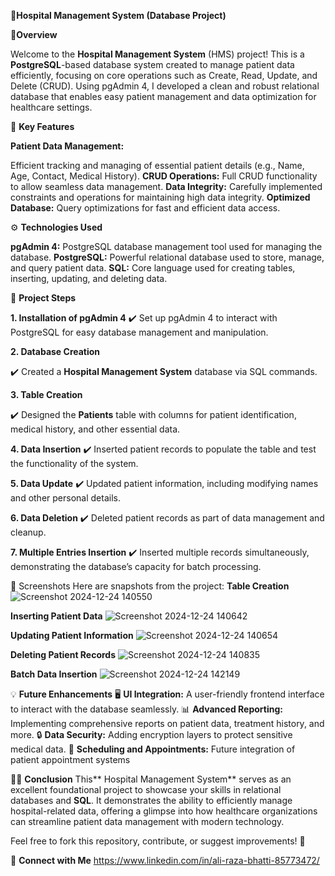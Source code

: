 🏥**Hospital Management System (Database Project)**

🌟**Overview**

Welcome to the **Hospital Management System** (HMS) project! This is a **PostgreSQL**-based database system created to manage patient data efficiently, focusing on core operations such as Create, Read, Update, and Delete (CRUD). Using pgAdmin 4, I developed a clean and robust relational database that enables easy patient management and data optimization for healthcare settings.

🔧 **Key Features**

**Patient Data Management:** 

Efficient tracking and managing of essential patient details (e.g., Name, Age, Contact, Medical History).
**CRUD Operations:** Full CRUD functionality to allow seamless data management.
**Data Integrity:** Carefully implemented constraints and operations for maintaining high data integrity.
**Optimized Database:** Query optimizations for fast and efficient data access.

⚙️ **Technologies Used**

**pgAdmin 4:** PostgreSQL database management tool used for managing the database.
**PostgreSQL:** Powerful relational database used to store, manage, and query patient data.
**SQL:** Core language used for creating tables, inserting, updating, and deleting data.

📝 **Project Steps**

**1. Installation of pgAdmin 4**
✔️ Set up pgAdmin 4 to interact with PostgreSQL for easy database management and manipulation.

**2. Database Creation**

✔️ Created a **Hospital Management System** database via SQL commands.

**3. Table Creation**

✔️ Designed the **Patients** table with columns for patient identification, medical history, and other essential data.

**4. Data Insertion**
✔️ Inserted patient records to populate the table and test the functionality of the system.

**5. Data Update**
✔️ Updated patient information, including modifying names and other personal details.

**6. Data Deletion**
✔️ Deleted patient records as part of data management and cleanup.

**7. Multiple Entries Insertion**
✔️ Inserted multiple records simultaneously, demonstrating the database’s capacity for batch processing.

📸 Screenshots
Here are snapshots from the project:
**Table Creation**
![Screenshot 2024-12-24 140550](https://github.com/user-attachments/assets/ba4b1c63-5595-45da-8acf-46b9cdad4404)

**Inserting Patient Data**
![Screenshot 2024-12-24 140642](https://github.com/user-attachments/assets/31369a19-befa-422b-98ae-99a3052f929d)

**Updating Patient Information**
![Screenshot 2024-12-24 140654](https://github.com/user-attachments/assets/8889f5a0-a51e-44c0-831e-508c932025cd)

**Deleting Patient Records**
![Screenshot 2024-12-24 140835](https://github.com/user-attachments/assets/d47f7fce-eaa6-4048-8692-7e4c40de2dd0)

**Batch Data Insertion**
![Screenshot 2024-12-24 142149](https://github.com/user-attachments/assets/9fcbc0ab-9574-4396-b2fc-de80989cc659)

💡 **Future Enhancements**
🖥️ **UI Integration:** A user-friendly frontend interface to interact with the database seamlessly.
📊 **Advanced Reporting:** Implementing comprehensive reports on patient data, treatment history, and more.
🔒 **Data Security:** Adding encryption layers to protect sensitive medical data.
📅 **Scheduling and Appointments:** Future integration of patient appointment systems

👨‍💻 **Conclusion**
This** Hospital Management System** serves as an excellent foundational project to showcase your skills in relational databases and **SQL**. It demonstrates the ability to efficiently manage hospital-related data, offering a glimpse into how healthcare organizations can streamline patient data management with modern technology.

Feel free to fork this repository, contribute, or suggest improvements! 🚀

🚀 **Connect with Me**
https://www.linkedin.com/in/ali-raza-bhatti-85773472/

